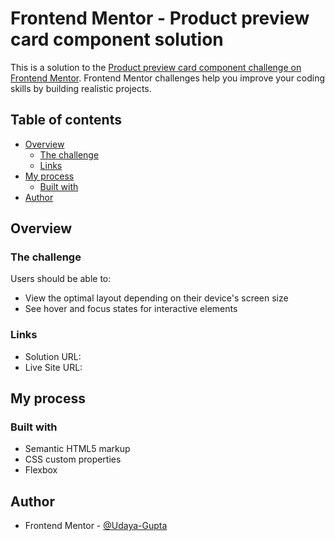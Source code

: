 # Frontend Mentor - Product preview card component solution

This is a solution to the [Product preview card component challenge on Frontend Mentor](https://www.frontendmentor.io/challenges/product-preview-card-component-GO7UmttRfa). Frontend Mentor challenges help you improve your coding skills by building realistic projects. 

## Table of contents

- [Overview](#overview)
  - [The challenge](#the-challenge)
  - [Links](#links)
- [My process](#my-process)
  - [Built with](#built-with)
- [Author](#author)

## Overview

### The challenge

Users should be able to:

- View the optimal layout depending on their device's screen size
- See hover and focus states for interactive elements


### Links

- Solution URL: [](https://github.com/Udaya-Gupta/product-preview-card-frontend-mentor.git)
- Live Site URL: [](https://udaya-gupta.github.io/product-preview-card-frontend-mentor/)

## My process

### Built with

- Semantic HTML5 markup
- CSS custom properties
- Flexbox

## Author

- Frontend Mentor - [@Udaya-Gupta](https://www.frontendmentor.io/home)

